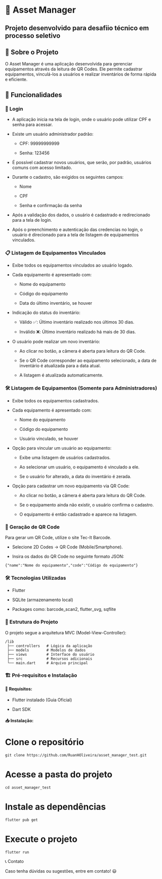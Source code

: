 # 📱 Asset Manager

## Projeto desenvolvido para desafiio técnico em processo seletivo

## 📌 Sobre o Projeto

O Asset Manager é uma aplicação desenvolvida para gerenciar equipamentos através da leitura de QR Codes. Ele permite cadastrar equipamentos, vinculá-los a usuários e realizar inventários de forma rápida e eficiente.

## 🚀 Funcionalidades

### 🔑 Login

- A aplicação inicia na tela de login, onde o usuário pode utilizar CPF e senha para acessar.

- Existe um usuário administrador padrão:

  - CPF: 99999999999

  - Senha: 123456

- É possível cadastrar novos usuários, que serão, por padrão, usuários comuns com acesso limitado.

- Durante o cadastro, são exigidos os seguintes campos:

  - Nome

  - CPF

  - Senha e confirmação da senha

- Após a validação dos dados, o usuário é cadastrado e redirecionado para a tela de login.

- Após o preenchimento e autenticação das credencias no login, o usuário é direcionado para a tela de listagem de equipamentos vinculados.

### 📋 Listagem de Equipamentos Vinculados

- Exibe todos os equipamentos vinculados ao usuário logado.

- Cada equipamento é apresentado com:

  - Nome do equipamento

  - Código do equipamento

  - Data do último inventário, se houver

- Indicação do status do inventário:

  - Válido ✅: Último inventário realizado nos últimos 30 dias.

  - Inválido ❌: Último inventário realizado há mais de 30 dias.

- O usuário pode realizar um novo inventário:

  - Ao clicar no botão, a câmera é aberta para leitura do QR Code.

  - Se o QR Code corresponder ao equipamento selecionado, a data de inventário é atualizada para a data atual.

  - A listagem é atualizada automaticamente.

### 🛠️ Listagem de Equipamentos (Somente para Administradores)

- Exibe todos os equipamentos cadastrados.

- Cada equipamento é apresentado com:

  - Nome do equipamento

  - Código do equipamento

  - Usuário vinculado, se houver

- Opção para vincular um usuário ao equipamento:

  - Exibe uma listagem de usuários cadastrados.

  - Ao selecionar um usuário, o equipamento é vinculado a ele.

  - Se o usuário for alterado, a data do inventário é zerada.

- Opção para cadastrar um novo equipamento via QR Code:

  - Ao clicar no botão, a câmera é aberta para leitura do QR Code.

  - Se o equipamento ainda não existir, o usuário confirma o cadastro.

  - O equipamento é então cadastrado e aparece na listagem.

### 🔗 Geração de QR Code

Para gerar um QR Code, utilize o site Tec-It Barcode.

- Selecione 2D Codes -> QR Code (Mobile/Smartphone).

- Insira os dados do QR Code no seguinte formato JSON:
```
{"name":"Nome do equipamento","code":"Código do equipamento"}
```

### 🛠️ Tecnologias Utilizadas

- Flutter

- SQLite (armazenamento local)

- Packages como: barcode_scan2, flutter_svg, sqflite

### 📂 Estrutura do Projeto

O projeto segue a arquitetura MVC (Model-View-Controller):

```
/lib
 ├── controllers   # Lógica da aplicação
 ├── models        # Modelos de dados
 ├── views         # Interface do usuário
 ├── src           # Recursos adicionais
 └── main.dart     # Arquivo principal
```

### 🏗️ Pré-requisitos e Instalação

#### 🔧 Requisitos:

- Flutter instalado (Guia Oficial)

- Dart SDK

#### 📥 Instalação:

# Clone o repositório

```
git clone https://github.com/RuanHOliveira/asset_manager_test.git
```

# Acesse a pasta do projeto
```
cd asset_manager_test
```
# Instale as dependências
```
flutter pub get
```
# Execute o projeto
```
flutter run
```
📞 Contato

Caso tenha dúvidas ou sugestões, entre em contato! 😃

